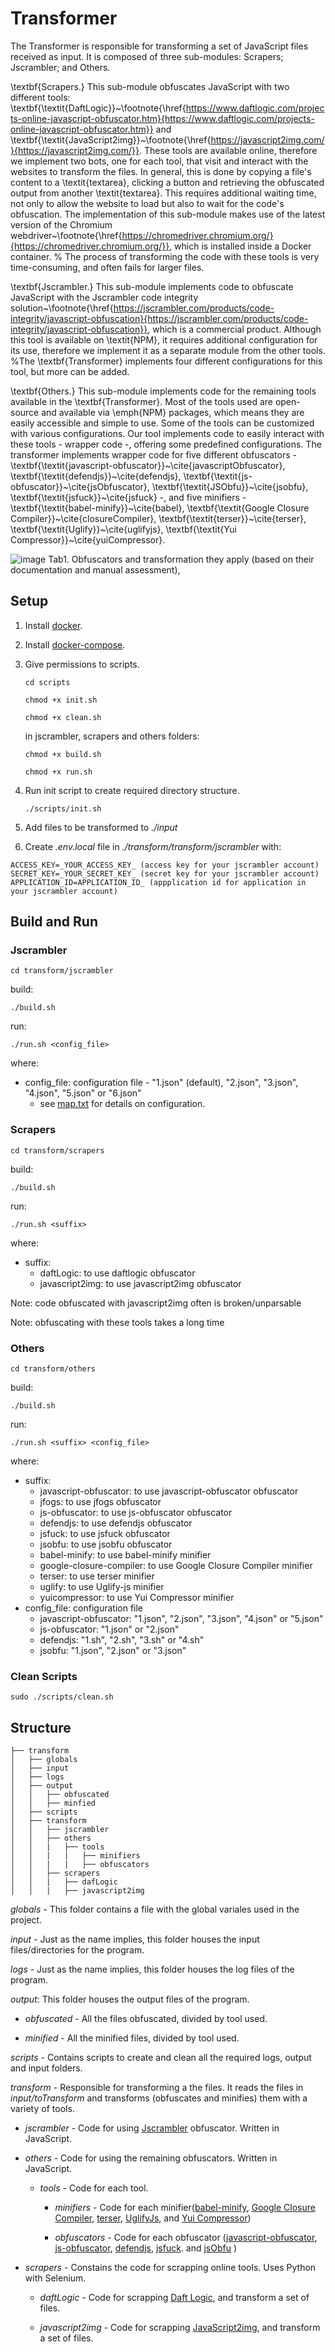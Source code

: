 # Transformer

The Transformer is responsible for transforming a set of JavaScript files received as input. It is composed of three sub-modules: Scrapers; Jscrambler; and Others.

\textbf{Scrapers.} This sub-module obfuscates JavaScript with two different tools: \textbf{\textit{DaftLogic}}~\footnote{\href{https://www.daftlogic.com/projects-online-javascript-obfuscator.htm}{https://www.daftlogic.com/projects-online-javascript-obfuscator.htm}} and \textbf{\textit{JavaScript2img}}~\footnote{\href{https://javascript2img.com/}{https://javascript2img.com/}}. These tools are available online, therefore we implement two bots, one for each tool, that visit and interact with the websites to transform the files. In general, this is done by copying a file's content to a \textit{textarea}, clicking a button and retrieving the obfuscated output from another \textit{textarea}. This requires additional waiting time, not only to allow the website to load but also to wait for the code's obfuscation. The implementation of this sub-module makes use of the latest version of the Chromium webdriver~\footnote{\href{https://chromedriver.chromium.org/}{https://chromedriver.chromium.org/}}, which is installed inside a Docker container.
% The process of transforming the code with these tools is very time-consuming, and often fails for larger files.

\textbf{Jscrambler.} This sub-module implements code to obfuscate JavaScript with the Jscrambler code integrity solution~\footnote{\href{https://jscrambler.com/products/code-integrity/javascript-obfuscation}{https://jscrambler.com/products/code-integrity/javascript-obfuscation}}, which is a commercial product. Although this tool is available on \textit{NPM}, it requires additional configuration for its use, therefore we implement it as a separate module from the other tools. %The \textbf{Transformer} implements four different configurations for this tool, but more can be added.


\textbf{Others.} This sub-module implements code for the remaining tools available in the \textbf{Transformer}. Most of the tools used are open-source and available via \emph{NPM} packages, which means they are easily accessible and simple to use.  Some of the tools can be customized with various configurations. Our tool implements code to easily interact with these tools - wrapper code -, offering some predefined configurations. The transformer implements wrapper code for five different obfuscators - \textbf{\textit{javascript-obfuscator}}~\cite{javascriptObfuscator}, \textbf{\textit{defendjs}}~\cite{defendjs}, \textbf{\textit{js-obfuscator}}~\cite{jsObfuscator}, \textbf{\textit{JSObfu}}~\cite{jsobfu}, \textbf{\textit{jsfuck}}~\cite{jsfuck} -, and five minifiers - \textbf{\textit{babel-minify}}~\cite{babel}, \textbf{\textit{Google Closure Compiler}}~\cite{closureCompiler}, \textbf{\textit{terser}}~\cite{terser}, \textbf{\textit{Uglify}}~\cite{uglifyjs}, \textbf{\textit{Yui Compressor}}~\cite{yuiCompressor}.


![image](https://user-images.githubusercontent.com/36470825/171264477-8baa5502-d382-498f-aecf-dd0280f8acd5.png)
Tab1. Obfuscators and transformation they apply (based on their documentation and manual assessment),

## Setup

1. Install [docker](https://docs.docker.com/get-docker/).

2. Install [docker-compose](https://docs.docker.com/compose/install/).

3. Give permissions to scripts.

    `cd scripts`

    `chmod +x init.sh`

    `chmod +x clean.sh`

    in jscrambler, scrapers and others folders:

    `chmod +x build.sh`

    `chmod +x run.sh`

4. Run init script to create required directory structure.

    `./scripts/init.sh`


6. Add files to be transformed to _./input_

7. Create _.env.local_ file in _./transform/transform/jscrambler_ with:

```
ACCESS_KEY=_YOUR_ACCESS_KEY_ (access key for your jscrambler account)
SECRET_KEY=_YOUR_SECRET_KEY_ (secret key for your jscrambler account)
APPLICATION_ID=APPLICATION_ID_ (appplication id for application in your jscrambler account)
```

## Build and Run

### Jscrambler

`cd transform/jscrambler`

build:

`./build.sh`

run:

`./run.sh <config_file>`

where:
* config_file: configuration file - "1.json" (default), "2.json", "3.json", "4.json", "5.json" or "6.json"
    * see [map.txt](./transform/transform/jscrambler/map.txt) for details on configuration.


### Scrapers

`cd transform/scrapers`

build:

`./build.sh`

run:

`./run.sh <suffix>`

where:

* suffix:
    * daftLogic: to use daftlogic obfuscator
    * javascript2img: to use javascript2img obfuscator

Note: code obfuscated with javascript2img often is broken/unparsable

Note: obfuscating with these tools takes a long time

### Others


`cd transform/others`

build:

`./build.sh`

run:

`./run.sh <suffix> <config_file>`

where:

* suffix:
    * javascript-obfuscator: to use javascript-obfuscator obfuscator 
    * jfogs: to use jfogs obfuscator
    * js-obfuscator: to use js-obfuscator obfuscator
    * defendjs: to use defendjs obfuscator
    * jsfuck: to use jsfuck obfuscator
    * jsobfu: to use jsobfu obfuscator
    * babel-minify: to use babel-minify minifier
    * google-closure-compiler: to use Google Closure Compiler minifier
    * terser: to use terser minifier
    * uglify: to use Uglify-js minifier
    * yuicompressor: to use Yui Compressor minifier
* config_file: configuration file
    * javascript-obfuscator: "1.json", "2.json", "3.json", "4.json" or "5.json"
    * js-obfuscator: "1.json" or "2.json"
    * defendjs: "1.sh", "2.sh", "3.sh" or "4.sh"
    * jsobfu: "1.json", "2.json" or "3.json"



### Clean Scripts

`sudo ./scripts/clean.sh`


## Structure

```src
├── transform
│   ├── globals
│   ├── input
│   ├── logs
│   ├── output
│   │   ├── obfuscated
│   │   ├── minfied
│   ├── scripts
│   ├── transform
│   │   ├── jscrambler
│   │   ├── others
│   │   |   ├── tools
│   │   |   |   ├── minifiers
│   │   |   |   ├── obfuscators
│   │   ├── scrapers
│   │   |   ├── dafLogic
│   │   |   ├── javascript2img
```

_globals_ - This folder contains a file with the global variales used in the project.

_input_ - Just as the name implies, this folder houses the input files/directories for the program.

_logs_ - Just as the name implies, this folder houses the log files of the program.

_output_: This folder houses the output files of the program.

- _obfuscated_ - All the files obfuscated, divided by tool used.

- _minified_ - All the minified files, divided by tool used.

_scripts_ - Contains scripts to create and clean all the required logs, output and input folders.

_transform_ - Responsible for transforming a the files. It reads the files in _input/toTransform_ and transforms (obfuscates and minifies) them with a variety of tools.

- _jscrambler_ - Code for using [Jscrambler](https://jscrambler.com/) obfuscator. Written in JavaScript.

- _others_ - Code for using the remaining obfuscators. Written in JavaScript.

    - _tools_ - Code for each tool.

        - _minifiers_ - Code for each minifier([babel-minify](babeljs.io/docs/en/babel-minify), [Google Closure Compiler](https://developers.google.com/closure/), [terser](https://github.com/terser/terser), [UglifyJs](https://github.com/mishoo/UglifyJS), and [Yui Compressor](http://yui.github.io/yuicompressor/))
        
        - _obfuscators_ - Code for each obfuscator ([javascript-obfuscator](https://github.com/javascript-obfuscator/javascript-obfuscator), [js-obfuscator](https://github.com/caiguanhao/js-obfuscator), [defendjs](https://github.com/alexhorn/defendjs), [jsfuck](https://github.com/aemkei/jsfuck). and [jsObfu](https://github.com/rapid7/jsobfu/) )

- _scrapers_ - Constains the code for scrapping online tools. Uses Python with Selenium.

    - _daftLogic_ - Code for scrapping [Daft Logic](https://www.daftlogic.com/projects-online-javascript-obfuscator.htm), and transform a set of files.

    - _javascript2img_ - Code for scrapping [JavaScript2img](http://javascript2img.com/), and transform a set of files.

